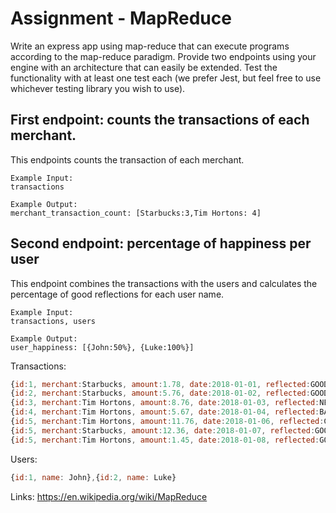 # Assignment - MapReduce

Write an express app using map-reduce that can execute programs according to the map-reduce paradigm.
Provide two endpoints using your engine with an architecture that can easily be extended.
Test the functionality with at least one test each (we prefer Jest, but feel free to use whichever testing library you wish to use).

## First endpoint: counts the transactions of each merchant. 
This endpoints counts the transaction of each merchant.

```
Example Input:
transactions

Example Output:
merchant_transaction_count: [Starbucks:3,Tim Hortons: 4]
```

## Second endpoint: percentage of happiness per user
This endpoint combines the transactions with the users and calculates the percentage of good reflections for each user name.

```
Example Input: 
transactions, users

Example Output:
user_happiness: [{John:50%}, {Luke:100%}]
```

Transactions:

```Javascript
{id:1, merchant:Starbucks, amount:1.78, date:2018-01-01, reflected:GOOD, user_id: 1},
{id:2, merchant:Starbucks, amount:5.76, date:2018-01-02, reflected:GOOD, user_id: 1},
{id:3, merchant:Tim Hortons, amount:8.76, date:2018-01-03, reflected:NEUTRAL, user_id: 1},
{id:4, merchant:Tim Hortons, amount:5.67, date:2018-01-04, reflected:BAD, user_id: 1},
{id:5, merchant:Tim Hortons, amount:11.76, date:2018-01-06, reflected:GOOD, user_id: 1},
{id:5, merchant:Starbucks, amount:12.36, date:2018-01-07, reflected:GOOD, user_id: 2}
{id:5, merchant:Tim Hortons, amount:1.45, date:2018-01-08, reflected:GOOD, user_id: 2}
```
Users:
```Javascript
{id:1, name: John},{id:2, name: Luke}
```
Links:
https://en.wikipedia.org/wiki/MapReduce
